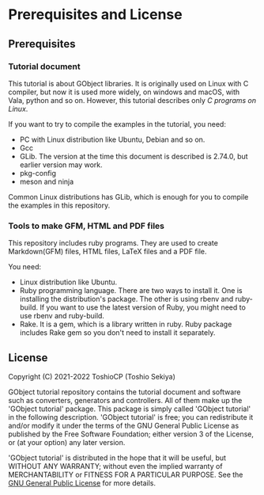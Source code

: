 # Prerequisites and License

## Prerequisites

### Tutorial document

This tutorial is about GObject libraries.
It is originally used on Linux with C compiler, but now it is used more widely, on windows and macOS, with Vala, python and so on.
However, this tutorial describes only _C programs on Linux_.

If you want to try to compile the examples in the tutorial, you need:

- PC with Linux distribution like Ubuntu, Debian and so on.
- Gcc
- GLib. The version at the time this document is described is 2.74.0, but earlier version may work.
- pkg-config
- meson and ninja

Common Linux distributions has GLib, which is enough for you to compile the examples in this repository.

### Tools to make GFM, HTML and PDF files

This repository includes ruby programs.
They are used to create Markdown(GFM) files, HTML files, LaTeX files and a PDF file.

You need:

- Linux distribution like Ubuntu.
- Ruby programming language.
There are two ways to install it.
One is installing the distribution's package.
The other is using rbenv and ruby-build.
If you want to use the latest version of Ruby, you might need to use rbenv and ruby-build.
- Rake.
It is a gem, which is a library written in ruby.
Ruby package includes Rake gem so you don't need to install it separately.

## License

Copyright (C) 2021-2022  ToshioCP (Toshio Sekiya)

GObject tutorial repository contains the tutorial document and software such as converters, generators and controllers.
All of them make up the 'GObject tutorial' package.
This package is simply called 'GObject tutorial' in the following description.
'GObject tutorial' is free; you can redistribute it and/or modify it under the terms of the GNU General Public License
as published by the Free Software Foundation; either version 3 of the License, or (at your option) any later version.

'GObject tutorial' is distributed in the hope that it will be useful,
but WITHOUT ANY WARRANTY; without even the implied warranty of MERCHANTABILITY or FITNESS FOR A PARTICULAR PURPOSE.
See the [GNU General Public License](https://www.gnu.org/licenses/gpl-3.0.html) for more details.


